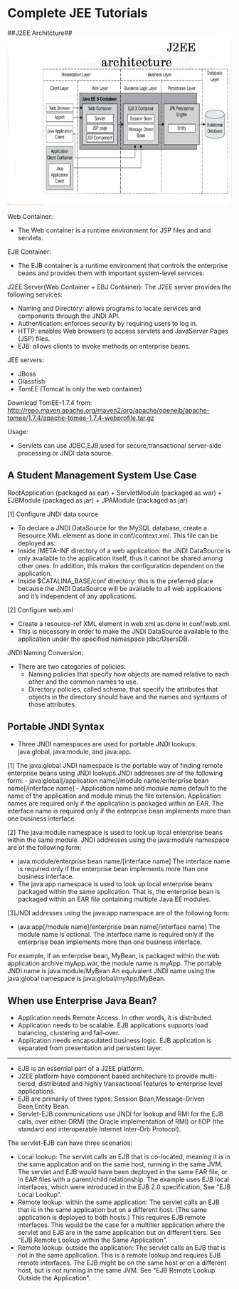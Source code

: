 Complete JEE Tutorials
======================

##J2EE Architcture##
![alt](./docs//j2ee-introduction.jpg)

Web Container:
- The Web container is a runtime environment for JSP files and and servlets.

EJB Container:
- The EJB container is a runtime environment that controls the enterprise beans and provides
  them with important system-level services.

J2EE Server(Web Container + EBJ Container):
The J2EE server provides the following services:
- Naming and Directory: allows programs to locate services and components through the JNDI API.
- Authentication: enforces security by requiring users to log in.
- HTTP: enables Web browsers to access servlets and JavaServer Pages (JSP) files.
- EJB: allows clients to invoke methods on enterprise beans.

JEE servers:
- JBoss
- Glassfish
- TomEE (Tomcat is only the web container)

Download TomEE-1.7.4 from: <http://repo.maven.apache.org/maven2/org/apache/openejb/apache-tomee/1.7.4/apache-tomee-1.7.4-webprofile.tar.gz> 

Usage:
- Servlets can use JDBC,EJB,used for secure,transactional server-side processing or JNDI data source.

A Student Management System Use Case
------------------------------------

RootApplication (packaged as ear)
     + ServletModule (packaged as war)
     + EJBModule (packaged as jar)
     + JPAModule (packaged as jar)

[1] Configure JNDI data source
- To declare a JNDI DataSource for the MySQL database, create a Resource XML element as done in conf/context.xml.
  This file can be deployed as:
- Inside /META-INF directory of a web application: the JNDI DataSource is only available to the application itself,
  thus it cannot be shared among other ones. In addition, this makes the configuration dependent on the application.
- Inside $CATALINA_BASE/conf directory: this is the preferred place because the JNDI DataSource will be available to
  all web applications and it’s independent of any applications.

[2] Configure web.xml
- Create a resource-ref XML element in web.xml as done in conf/web.xml.
- This is necessary in order to make the JNDI DataSource available to the application under the specified namespace jdbc/UsersDB.

JNDI Naming Conversion:
- There are two categories of policies:
  - Naming policies that specify how objects are named relative to each other and the common names to use.
  - Directory policies, called schema, that specify the attributes that objects in the directory should have
    and the names and syntaxes of those attributes.

Portable JNDI Syntax
---------------------
- Three JNDI namespaces are used for portable JNDI lookups: java:global, java:module, and java:app.

[1] The java:global JNDI namespace is the portable way of finding remote enterprise beans using JNDI
    lookups.JNDI addresses are of the following form:
    - java:global[/application name]/module name/enterprise bean name[/interface name]
    - Application name and module name default to the name of the application and module minus the
      file extension. Application names are required only if the application is packaged within an EAR.
      The interface name is required only if the enterprise bean implements more than one business interface.

[2] The java:module namespace is used to look up local enterprise beans within the same module.
    JNDI addresses using the java:module namespace are of the following form:
   - java:module/enterprise bean name/[interface name]
     The interface name is required only if the enterprise bean implements more than one business interface.
   - The java:app namespace is used to look up local enterprise beans packaged within the same
     application. That is, the enterprise bean is packaged within an EAR file containing multiple
     Java EE modules.

[3]JNDI addresses using the java:app namespace are of the following form:
   - java:app[/module name]/enterprise bean name[/interface name]
     The module name is optional. The interface name is required only if the enterprise bean
     implements more than one business interface.


For example, if an enterprise bean, MyBean, is packaged within the web application archive myApp.war,
the module name is myApp. The portable JNDI name is java:module/MyBean An equivalent JNDI name using
the java:global namespace is java:global/myApp/MyBean.

When use Enterprise Java Bean?
------------------------------
- Application needs Remote Access. In other words, it is distributed.
- Application needs to be scalable. EJB applications supports load balancing, clustering and fail-over.
- Application needs encapsulated business logic. EJB application is separated from presentation and persistent layer.

--------------------------------------
- EJB is an essential part of a J2EE platform.
- J2EE platform have component based architecture to provide multi-tiered, distributed and highly transactional features to enterprise level applications.
- EJB are primarily of three types: Session Bean,Message-Driven Bean,Entity Bean.
- Servlet-EJB communications use JNDI for lookup and RMI for the EJB calls, over either ORMI (the Oracle implementation of RMI)
  or IIOP (the standard and interoperable Internet Inter-Orb Protocol).

The servlet-EJB can have three scenarios:
- Local lookup: The servlet calls an EJB that is co-located, meaning it is in the same application and on the same host, running in the same JVM. The servlet and EJB would have been deployed in the same EAR file, or in EAR files with a parent/child relationship. The example uses EJB local interfaces, which were introduced in the EJB 2.0 specification. See "EJB Local Lookup".
- Remote lookup: within the same application: The servlet calls an EJB that is in the same application but on a different host. (The same application is deployed to both hosts.) This requires EJB remote interfaces. This would be the case for a multitier application where the servlet and EJB are in the same application but on different tiers. See "EJB Remote Lookup within the Same Application".
- Remote lookup: outside the application: The servlet calls an EJB that is not in the same application. This is a remote lookup and requires EJB remote interfaces. The EJB might be on the same host or on a different host, but is not running in the same JVM. See "EJB Remote Lookup Outside the Application".
